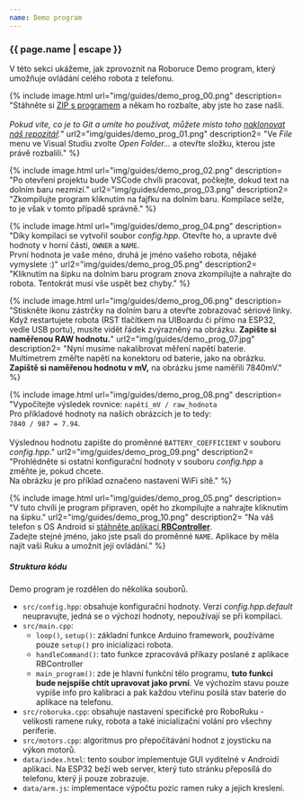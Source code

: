 ```yaml
---
name: Demo program
---
```


### {{ page.name | escape }}

V této sekci ukážeme, jak zprovoznit na Roboruce Demo program, který umožňuje ovládání celého robota z telefonu.

{% include image.html
    url="img/guides/demo_prog_00.png"
    description=
        "Stáhněte si [ZIP s programem](https://github.com/RoboticsBrno/roboruka-demo01/archive/master.zip)
        a někam ho rozbalte, aby jste ho zase našli.<br/><br/>
        _Pokud víte, co je to Git a umíte ho používat, můžete místo toho [naklonovat náš repozitář](https://github.com/RoboticsBrno/roboruka-demo01)._"
    url2="img/guides/demo_prog_01.png"
    description2=
        "Ve _File_ menu ve Visual Studiu zvolte _Open Folder..._ a otevřte složku, kterou jste právě rozbalili."
 %}

{% include image.html
    url="img/guides/demo_prog_02.png"
    description=
        "Po otevření projektu bude VSCode chvíli pracovat, počkejte, dokud text na dolním baru nezmizí."
    url2="img/guides/demo_prog_03.png"
    description2=
        "Zkompilujte program kliknutím na fajfku na dolním baru. Kompilace selže, to je však v tomto případě správně."
 %}

 {% include image.html
    url="img/guides/demo_prog_04.png"
    description=
        "Díky kompilaci se vytvořil soubor _config.hpp_. Otevřte ho, a upravte dvě hodnoty v horní části, `OWNER` a `NAME`.<br/>
        První hodnota je vaše méno, druhá je jméno vašeho robota, nějaké vymyslete :)"
    url2="img/guides/demo_prog_05.png"
    description2=
        "Kliknutím na šipku na dolním baru program znova zkompilujte a nahrajte do robota. Tentokrát musí vše uspět bez chyby."
 %}

  {% include image.html
    url="img/guides/demo_prog_06.png"
    description=
        "Stiskněte ikonu zástrčky na dolním baru a otevřte zobrazovač sériové linky. Když restartujete robota (RST tlačítkem na UIBoardu či přímo na ESP32, vedle USB portu),
        musíte vidět řádek zvýrazněný na obrázku. **Zapište si naměřenou RAW hodnotu.**"
    url2="img/guides/demo_prog_07.jpg"
    description2=
        "Nyní musíme nakalibrovat měření napětí baterie. Multimetrem změřte napětí na konektoru od baterie, jako na obrázku. **Zapiště si naměřenou hodnotu v mV,** na obrázku jsme naměřili 7840mV."
 %}

 {% include image.html
    url="img/guides/demo_prog_08.png"
    description=
        "Vypočítejte výsledek rovnice: `napětí_mV / raw_hodnota`<br/>
        Pro příkladové hodnoty na naších obrázcích je to tedy:<br/>
        `7840 / 987 = 7.94`.<br/><br/>
        Výslednou hodnotu zapište do proměnné `BATTERY_COEFFICIENT` v souboru _config.hpp_."
    url2="img/guides/demo_prog_09.png"
    description2=
        "Prohlédněte si ostatní konfigurační hodnoty v souboru _config.hpp_ a změňte je, pokud chcete.<br/>
        Na obrázku je pro příklad označeno nastavení WiFi sítě."
 %}

 {% include image.html
    url="img/guides/demo_prog_05.png"
    description=
        "V tuto chvíli je program připraven, opět ho zkompilujte a nahrajte kliknutím na šipku."
    url2="img/guides/demo_prog_10.png"
    description2=
        "Na váš telefon s OS Android si [stáhněte aplikaci **RBController**](https://play.google.com/store/apps/details?id=com.tassadar.rbcontroller).<br/>
        Zadejte stejné jméno, jako jste psali do proměnné `NAME`. Aplikace by měla najít vaši Ruku a umožnit její ovládání."
 %}


##### Struktura kódu

Demo program je rozdělen do několika souborů.

* `src/config.hpp`: obsahuje konfigurační hodnoty. Verzi _config.hpp.default_ neupravujte, jedná se o výchozí hodnoty, nepoužívají se při kompilaci.
* `src/main.cpp`:
    * `loop()`, `setup()`: základní funkce Arduino framework, používáme pouze `setup()` pro inicializaci robota.
    * `handleCommand()`: tato funkce zpracovává příkazy poslané z aplikace RBController
    * `main_program()`: zde je hlavní funkční tělo programu, **tuto funkci bude nejspíše chtít upravovat jako první**. Ve výchozím stavu pouze vypíše info pro kalibraci a pak každou vteřinu posílá stav baterie do aplikace na telefonu.
* `src/roboruka.cpp`: obsahuje nastavení specifické pro RoboRuku - velikosti ramene ruky, robota a také inicializační volání pro všechny periferie.
* `src/motors.cpp`: algoritmus pro přepočítávání hodnot z joysticku na výkon motorů.
* `data/index.html`: tento soubor implementuje GUI vyditelné v Androidí aplikaci. Na ESP32 beží web server, který tuto stránku přeposílá do telefonu, který ji pouze zobrazuje.
* `data/arm.js`: implementace výpočtu pozic ramen ruky a jejich kreslení.
